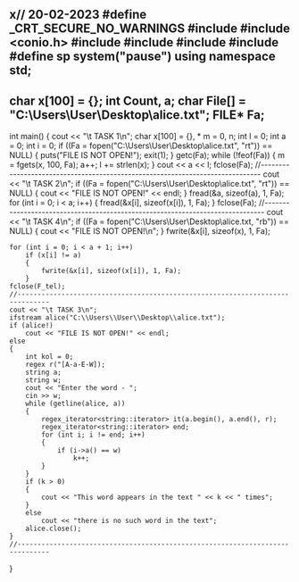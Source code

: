 x// 20-02-2023
#define _CRT_SECURE_NO_WARNINGS
#include <iostream>
#include <conio.h>
#include <string>
#include <iomanip>
#include <regex> 
#include <iterator> 
#define sp system("pause")
using namespace std;
-----------------
char  x[100] = {};
int Count, a;
char File[] = "C:\\Users\\User\\Desktop\\alice.txt";
FILE* Fa;
-----------------
int main()
{
    cout << "\t TASK 1\n";
    char  x[100] = {}, * m = 0, n;
    int l = 0;
    int a = 0;
    int i = 0;
    if ((Fa = fopen("C:\\Users\\User\\Desktop\\alice.txt", "rt")) == NULL)
    {
        puts("FILE IS NOT OPEN!");
        exit(1);
    }
    getc(Fa);
    while (!feof(Fa))
    {
        m = fgets(x, 100, Fa);
        a++;
        l += strlen(x);
    }
    cout << a << l;
    fclose(Fa);
    //------------------------------------------------------------------------------
    cout << "\t TASK 2\n";
    if ((Fa = fopen("C:\\Users\\User\\Desktop\\alice.txt", "rt")) == NULL)
    {
        cout << "FILE IS NOT OPEN!" << endl;
    }
    fread(&a, sizeof(a), 1, Fa);
    for (int i = 0; i < a; i++)
    {
        fread(&x[i], sizeof(x[i]), 1, Fa);
    }
    fclose(Fa);
    //------------------------------------------------------------------------------
    cout << "\t TASK 4\n";
    if ((Fa = fopen("C:\\Users\\User\\Desktop\\alice.txt, "rb")) == NULL)
    {
        cout << "FILE IS NOT OPEN!\n";
    }
    fwrite(&x[i], sizeof(x), 1, Fa);

    for (int i = 0; i < a + 1; i++)
        if (x[i] != a)
        {
            fwrite(&x[i], sizeof(x[i]), 1, Fa);
        }
    fclose(F_tel);
    //------------------------------------------------------------------------------
    cout << "\t TASK 3\n";
    ifstream alice("C:\\Users\\User\\Desktop\\alice.txt");
    if (alice!)
        cout << "FILE IS NOT OPEN!" << endl;
    else
    {
        int kol = 0;
        regex r("[A-a-E-W]);
        string a;
        string w;
        cout << "Enter the word - ";
        cin >> w;
        while (getline(alice, a))
        {
            regex_iterator<string::iterator> it(a.begin(), a.end(), r);
            regex_iterator<string::iterator> end;
            for (int i; i != end; i++)
            {
                if (i->a() == w)
                    k++;
            }
        }
        if (k > 0)
        {
            cout << "This word appears in the text " << k << " times";
        } 
        else 
            cout << "there is no such word in the text";
        alice.close();
    } 
    //------------------------------------------------------------------------------
    
    
}
